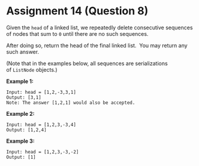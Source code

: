 # Assignment 14 (Question 8)

Given the `head` of a linked list, we repeatedly delete consecutive sequences of nodes that sum to `0` until there are no such sequences.

After doing so, return the head of the final linked list.  You may return any such answer.

(Note that in the examples below, all sequences are serializations of `ListNode` objects.)

**Example 1:**

```
Input: head = [1,2,-3,3,1]
Output: [3,1]
Note: The answer [1,2,1] would also be accepted.

```

**Example 2:**

```
Input: head = [1,2,3,-3,4]
Output: [1,2,4]

```

**Example 3:**

```
Input: head = [1,2,3,-3,-2]
Output: [1]
```